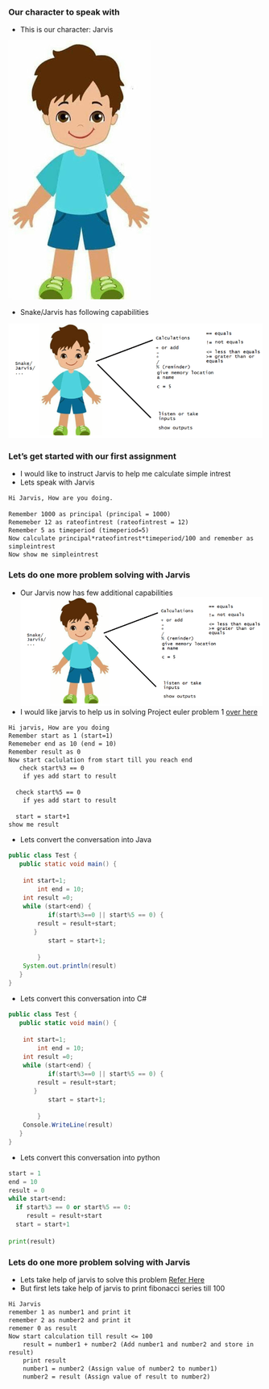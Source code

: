 ### Our character to speak with
* This is our character: Jarvis

![preview](./Images/jarvis.jpg)

* Snake/Jarvis has following capabilities

![preview](./Images/python04.png)

### Let’s get started with our first assignment
* I would like to instruct Jarvis to help me calculate simple intrest
* Lets speak with Jarvis
```
Hi Jarvis, How are you doing.

Remember 1000 as principal (principal = 1000)
Rememeber 12 as rateofintrest (rateofintrest = 12)
Remember 5 as timeperiod (timeperiod=5)
Now calculate principal*rateofintrest*timeperiod/100 and remember as simpleintrest 
Now show me simpleintrest
```
### Lets do one more problem solving with Jarvis
* Our Jarvis now has few additional capabilities
![preview](./Images/python04.png)
* I would like jarvis to help us in solving Project euler problem 1 [over here](https://projecteuler.net/problem=1)

```
Hi jarvis, How are you doing
Remember start as 1 (start=1)
Rememeber end as 10 (end = 10)
Remember result as 0
Now start caclulation from start till you reach end
   check start%3 == 0
    if yes add start to result
    
  check start%5 == 0
    if yes add start to result
    
  start = start+1
show me result 
```
* Lets convert the conversation into Java
```java
public class Test {
   public static void main() {

	int start=1;
        int end = 10;
	int result =0;
	while (start<end) {
           if(start%3==0 || start%5 == 0) {
		result = result+start;
	   }
           start = start+1;
		
        }
	System.out.println(result)
   }
}
```
* Lets convert this conversation into C#
```c#
public class Test {
   public static void main() {

	int start=1;
        int end = 10;
	int result =0;
	while (start<end) {
           if(start%3==0 || start%5 == 0) {
		result = result+start;
	   }
           start = start+1;
		
        }
	Console.WriteLine(result)
   }
}
```
* Lets convert this conversation into python
```python
start = 1
end = 10
result = 0
while start<end:
  if start%3 == 0 or start%5 == 0:
     result = result+start
  start = start+1

print(result)
```
### Lets do one more problem solving with Jarvis
* Lets take help of jarvis to solve this problem [Refer Here](https://projecteuler.net/problem=2)
* But first lets take help of jarvis to print fibonacci series till 100
```
Hi Jarvis
remember 1 as number1 and print it
remember 2 as number2 and print it
rememer 0 as result 
Now start calculation till result <= 100
    result = number1 + number2 (Add number1 and number2 and store in result)
    print result
    number1 = number2 (Assign value of number2 to number1)
    number2 = result (Assign value of result to number2)
```